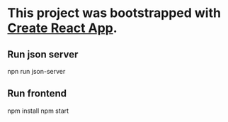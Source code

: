 # This project was bootstrapped with [Create React App](https://github.com/facebook/create-react-app).

## Run json server

npn run json-server

## Run frontend

npm install
npm start
